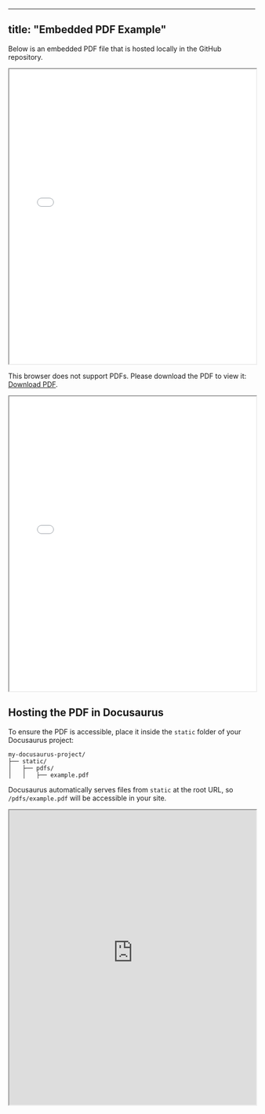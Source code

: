 ---
 title: "Embedded PDF Example"
 ---

 Below is an embedded PDF file that is hosted locally in the GitHub repository.

 <iframe src="@site/static/pdfs/Jetson_Orin_Nano_Developer_Kit_Carrier_Board_Specification.pdf" width="100%" height="600px">
   This browser does not support PDFs. Please download the PDF to view it: 
   <a href="@site/static/pdfs/Jetson_Orin_Nano_Developer_Kit_Carrier_Board_Specification.pdf">Download PDF</a>.
 </iframe>

 <!-- [View PDF](rover-documentation/static/pdfs/Jetson_Orin_Nano_Developer_Kit_Carrier_Board_Specification.pdf) -->

 <object data="https://www.st.com/resource/en/datasheet/vnh5019a-e.pdf" type="application/pdf" width="700px" height="700px">
     <p>This browser does not support PDFs. Please download the PDF to view it: 
     <a href="https://www.st.com/resource/en/datasheet/vnh5019a-e.pdf">Download PDF</a>.</p>
 </object>

 <iframe src="@site/static/pdfs/Jetson_Orin_Nano_Developer_Kit_Carrier_Board_Specification.pdf" width="100%" height="600px"></iframe>




 ## Hosting the PDF in Docusaurus

 To ensure the PDF is accessible, place it inside the `static` folder of your Docusaurus project:

 ```
 my-docusaurus-project/
 ├── static/
 │   ├── pdfs/
 │   │   ├── example.pdf
 ```

 Docusaurus automatically serves files from `static` at the root URL, so `/pdfs/example.pdf` will be accessible in your site.


 <div style={{ position: 'relative', width: '100%', paddingBottom: '56.25%' }}>

 <iframe src="https://developer.download.nvidia.com/assets/embedded/secure/jetson/orin_nano/docs/Jetson-Orin-Nano-DevKit-Carrier-Board-Specification_SP-11324-001_v1.3.pdf?__token__=exp=1742583283~hmac=ea4dafe85b264b487c62513dcc03030ba8fcb03358ef0691d866bd310675f8be&t=eyJscyI6ImdzZW8iLCJsc2QiOiJodHRwczovL3d3dy5nb29nbGUuY29tLyJ9" width="100%" height="600px">
   This browser does not support PDFs. Please download the PDF to view it: 
   <a href="https://developer.download.nvidia.com/assets/embedded/secure/jetson/orin_nano/docs/Jetson-Orin-Nano-DevKit-Carrier-Board-Specification_SP-11324-001_v1.3.pdf?__token__=exp=1742583283~hmac=ea4dafe85b264b487c62513dcc03030ba8fcb03358ef0691d866bd310675f8be&t=eyJscyI6ImdzZW8iLCJsc2QiOiJodHRwczovL3d3dy5nb29nbGUuY29tLyJ9">Download PDF</a>.
 </iframe>

 </div>
